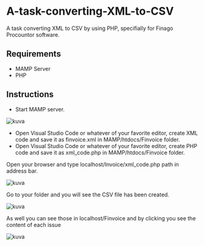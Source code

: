 # A-task-converting-XML-to-CSV
A task converting XML to CSV by using PHP, specifially for Finago Procountor software. 


## **Requirements**
   * MAMP Server
   * PHP
   
## **Instructions**
   * Start MAMP server.
    
   ![kuva](https://user-images.githubusercontent.com/56343426/121501118-989d3500-c9e7-11eb-8eb1-f3962a6032fa.png)
   
   * Open Visual Studio Code or whatever of your favorite editor, create XML code and save it as finvoice.xml in MAMP/htdocs/Finvoice folder. 
   * Open Visual Studio Code or whatever of your favorite editor, create PHP code and save it as xml_code.php in MAMP/htdocs/Finvoice folder. 
   
Open your browser and type localhost/Invoice/xml_code.php path in address bar. 

![kuva](https://user-images.githubusercontent.com/56343426/121502358-c767db00-c9e8-11eb-81c4-d4ad4a6c114a.png)

Go to your folder and you will see the CSV file has been created. 

![kuva](https://user-images.githubusercontent.com/56343426/121502713-19106580-c9e9-11eb-9674-73b47673c15e.png)

As well you can see those in localhost/Finvoice and by clicking you see the content of each issue

![kuva](https://user-images.githubusercontent.com/56343426/121503152-77d5df00-c9e9-11eb-9954-46f701d2e34c.png)


